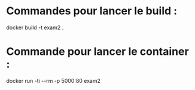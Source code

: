 # Commandes pour lancer le build : 
docker build -t exam2 .

# Commande pour lancer le container : 
docker run -ti --rm -p 5000:80 exam2

